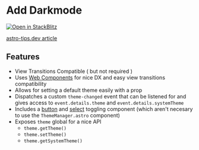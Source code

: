 # Add Darkmode

[![Open in StackBlitz](https://developer.stackblitz.com/img/open_in_stackblitz.svg)](https://stackblitz.com/github/astrolicious/astro-tips.dev/tree/main/examples/darkmode)

[astro-tips.dev article](https://astro-tips.dev/recipes/darkmode/)

## Features

- View Transitions Compatible ( but not required )
- Uses [Web Components](https://developer.mozilla.org/en-US/docs/Web/API/Web_components) for nice DX and easy view transitions compatibility
- Allows for setting a default theme easily with a prop
- Dispatches a custom `theme-changed` event that can be listened for and gives access to `event.details.theme` and `event.details.systemTheme`
- Includes a [button](./src/components/ThemeToggle.astro) and [select](./src/components/ThemeToggle.astro) toggling component (which aren't necesary to use the `ThemeManager.astro` component)
- Exposes `theme` global for a nice API
  - `theme.getTheme()`
  - `theme.setTheme()`
  - `theme.getSystemTheme()`